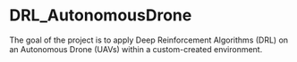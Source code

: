 # DRL_AutonomousDrone
The goal of the project is to apply Deep Reinforcement Algorithms (DRL) on an Autonomous Drone (UAVs) within a custom-created environment.
